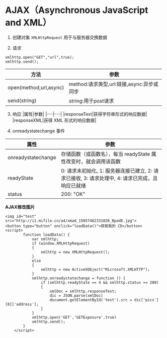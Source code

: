 # AJAX（Asynchronous JavaScript and XML）

1. 创建对象
`XMLHttpRequest` 用于与服务器交换数据

2. 请求
```
xmlhttp.open("GET","url",true);
xmlhttp.send();
```
|方法|参数|
|---|---|
|open(method,url,async)| method:请求类型,url:链接,async:异步或同步|
|send(string)|string:用于post请求|

3. 响应
|属性|参数|
|---|---|
|responseText|获得字符串形式的响应数据|
|responseXML|获得 XML 形式的响应数据|

4. onreadystatechange 事件

|属性|参数|
|---|---|
|onreadystatechange|存储函数（或函数名），每当 readyState 属性改变时，就会调用该函数|
|readyState| 0: 请求未初始化, 1: 服务器连接已建立, 2: 请求已接收, 3: 请求处理中, 4: 请求已完成，且响应已就绪 |
|status|200: "OK"|

**AJAX修改图片**
```
<img id="test" src="http://i1.mifile.cn/a4/xmad_15057462331026_BpodE.jpg">
<button type="button" onclick="loadData()">获取我的 CD</button>
<script>
        function loadData() {
            var xmlhttp;
            if (window.XMLHttpRequest)
            {
                xmlhttp = new XMLHttpRequest();
            }
            else
            {
                xmlhttp = new ActiveXObject("Microsoft.XMLHTTP");
            }
            xmlhttp.onreadystatechange = function () {
                if (xmlhttp.readyState == 4 && xmlhttp.status == 200)
                {
                    xmlDoc = xmlhttp.responseText;
                    dic = JSON.parse(xmlDoc)
                    document.getElementById('test').src = dic['pics'][0]['address'];
                }
            }
            xmlhttp.open('GET','GETExposure',true)
            xmlhttp.send();
        }
    </script>
```